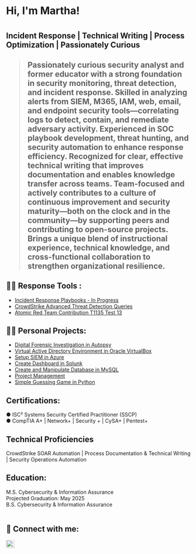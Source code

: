 <h1>Hi, I'm Martha!<h1/>
<H2>Incident Response | Technical Writing | Process Optimization | Passionately Curious<H2/>
<blockquote>Passionately curious security analyst and former educator with a strong foundation in security monitoring, threat detection, and incident response. Skilled in analyzing alerts from SIEM, M365, IAM, web, email, and endpoint security tools—correlating logs to detect, contain, and remediate adversary activity. Experienced in SOC playbook development, threat hunting, and security automation to enhance response efficiency. Recognized for clear, effective technical writing that improves documentation and enables knowledge transfer across teams. Team-focused and actively contributes to a culture of continuous improvement and security maturity—both on the clock and in the community—by supporting peers and contributing to open-source projects. Brings a unique blend of instructional experience, technical knowledge, and cross-functional collaboration to strengthen organizational resilience.</blockquote>

<h2>👨‍💻 Response Tools :</h2>

- [Incident Response Playbooks - In Progress](https://github.com/marthajsosa/Incident-Response-Playbooks/tree/main)
- [CrowdStrike Advanced Threat Detection Queries](https://github.com/marthajsosa/marthajsosa/blob/main/CrowdStrike/Queries/Advanced%20Threat%20Detection.md)
- [Atomic Red Team Contribution T1135 Test 13](https://github.com/marthajsosa/atomic-red-team/blob/master/atomics/T1135/T1135.md)

<h2>👨‍💻 Personal Projects:</h2>

- [Digital Forensic Investigation in Autopsy](https://github.com/marthajsosa/AutopsyDigitalForensics)
- [Virtual Active Directory Environment in Oracle VirtualBox](https://github.com/urmomtookurscreentime/ActiveDirectoryLab)
- [Setup SIEM in Azure](https://github.com/urmomtookurscreentime/SetupSIEMinAzure)
- [Create Dashboard in Splunk](https://github.com/marthajsosa/SplunkSIEM)
- [Create and Manipulate Database in MySQL](https://github.com/marthajsosa/Create-and-Manipulate-Database)
- [Project Management](https://github.com/marthajsosa/projectmanagment)
- [Simple Guessing Game in Python](https://replit.com/@CobbieJohn/EnchantingStickyStatistic)

<h2>Certifications:</h2>
●	ISC² Systems Security Certified Practitioner (SSCP) <br/>
●	CompTIA A+ | Network+ | Security + | CySA+ | Pentest+


<h2>Technical Proficiencies</h2>
CrowdStrike SOAR Automation | Process Documentation & Technical Writing | Security Operations Automation 
</b>
<h2> Education:</h2>
M.S. Cybersecurity & Information Assurance
<br/>Projected Graduation: May 2025
<br/>
B.S. Cybersecurity & Information Assurance
<br/>
<br/>

<h2> 🤳 Connect with me:</h2>

[<img align="left" alt="MarthaSosa | LinkedIn" width="22px" src="https://cdn.jsdelivr.net/npm/simple-icons@v3/icons/linkedin.svg" />][linkedin]
</b>
</b>

[linkedin]: [https://www.linkedin.com/in/martha-vasquez-sosa-b0b28510b/](https://www.linkedin.com/in/martha-vasquez-sosa/)

<!--
**marthajsosa/marthajsosa** is a ✨ _special_ ✨ repository because its `README.md` (this file) appears on your GitHub profile.

Here are some ideas to get you started:

- 🔭 I’m currently working on ...
- 🌱 I’m currently learning ...
- 👯 I’m looking to collaborate on ...
- 🤔 I’m looking for help with ...
- 💬 Ask me about ...
- 📫 How to reach me: ...
- 😄 Pronouns: ...
- ⚡ Fun fact: ...
-->
